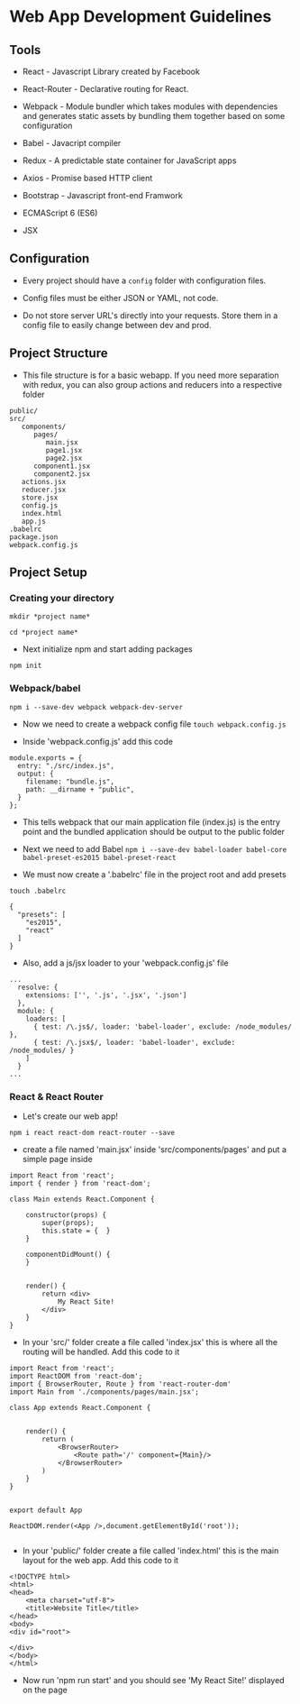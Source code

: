 # Web App Development Guidelines

## Tools

* React - Javascript Library created by Facebook

* React-Router - Declarative routing for React.

* Webpack - Module bundler which takes modules with dependencies and generates static assets by bundling them together based on some configuration

* Babel - Javacript compiler

* Redux - A predictable state container for JavaScript apps

* Axios - Promise based HTTP client

* Bootstrap - Javascript front-end Framwork

* ECMAScript 6 (ES6)

* JSX


## Configuration

* Every project should have a ```config``` folder with configuration files.

* Config files must be either JSON or YAML, not code.

* Do not store server URL's directly into your requests.  Store them in a config file to easily change between dev and prod.


## Project Structure

* This file structure is for a basic webapp.  If you need more separation with redux, you can also group actions and reducers into a respective folder

```
public/ 
src/
   components/
      pages/
	     main.jsx
	     page1.jsx
	     page2.jsx
	  component1.jsx
	  component2.jsx
   actions.jsx
   reducer.jsx
   store.jsx
   config.js
   index.html
   app.js
.babelrc
package.json
webpack.config.js
```

## Project Setup

### Creating your directory
```
mkdir *project name*
```
```
cd *project name*
```

* Next initialize npm and start adding packages
```
npm init
```

### Webpack/babel
```
npm i --save-dev webpack webpack-dev-server
```

* Now we need to create a webpack config file
```touch webpack.config.js```

* Inside 'webpack.config.js' add this code

```
module.exports = {
  entry: "./src/index.js",
  output: {
    filename: "bundle.js",
    path: __dirname + "public",
  }
};
```

* This tells webpack that our main application file (index.js) is the entry point and the bundled application should be output to the public folder

* Next we need to add Babel
```npm i --save-dev babel-loader babel-core babel-preset-es2015 babel-preset-react```

* We must now create a '.babelrc' file in the project root and add presets
```
touch .babelrc
```
```
{
  "presets": [
    "es2015",
    "react"
  ]
}
```

* Also, add a js/jsx loader to your 'webpack.config.js' file
```
...
  resolve: {
    extensions: ['', '.js', '.jsx', '.json']
  },
  module: {
    loaders: [
      { test: /\.js$/, loader: 'babel-loader', exclude: /node_modules/ },
      { test: /\.jsx$/, loader: 'babel-loader', exclude: /node_modules/ }
    ]
  }
...
```

### React & React Router
* Let's create our web app! 
```
npm i react react-dom react-router --save
```
* create a file named 'main.jsx' inside 'src/components/pages' and put a simple page inside

```
import React from 'react';
import { render } from 'react-dom';

class Main extends React.Component {

    constructor(props) {
        super(props);
        this.state = {  }
    }

    componentDidMount() {
    }


    render() {
        return <div>
            My React Site!
        </div>
    }
}

```

* In your 'src/' folder create a file called 'index.jsx' this is where all the routing will be handled.  Add this code to it
```
import React from 'react';
import ReactDOM from 'react-dom';
import { BrowserRouter, Route } from 'react-router-dom'
import Main from './components/pages/main.jsx';

class App extends React.Component {


    render() {
        return (
            <BrowserRouter>
                <Route path='/' component={Main}/>
            </BrowserRouter>
        )
    }
}


export default App

ReactDOM.render(<App />,document.getElementById('root'));


```
* In your 'public/' folder create a file called 'index.html' this is the main layout for the web app.  Add this code to it
```
<!DOCTYPE html>
<html>
<head>
    <meta charset="utf-8">
    <title>Website Title</title>
</head>
<body>
<div id="root">

</div>
</body>
</html>
```





* Now run 'npm run start' and you should see 'My React Site!' displayed on the page












